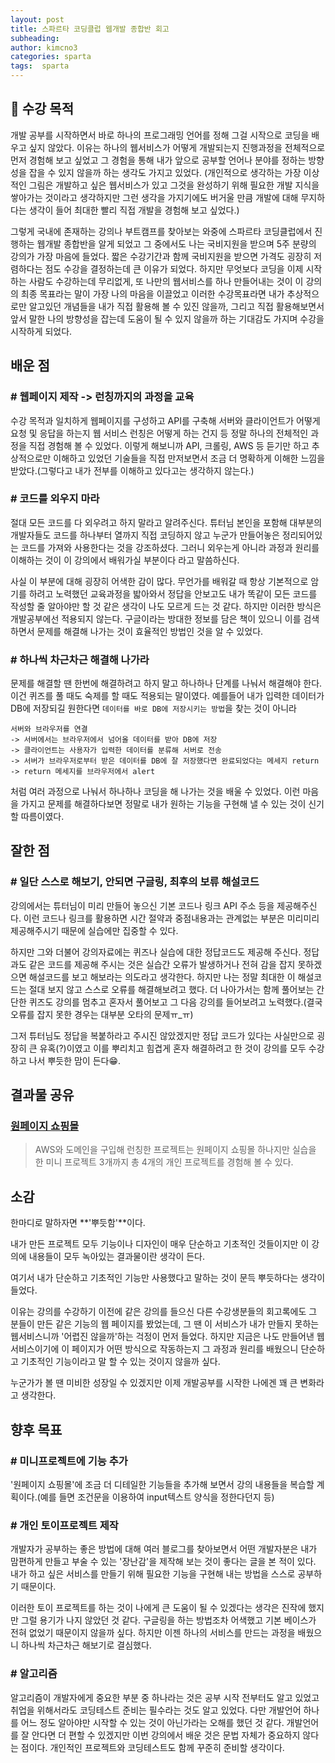 ```yaml
---
layout: post
title: 스파르타 코딩클럽 웹개발 종합반 회고
subheading:
author: kimcno3
categories: sparta
tags:  sparta
---
```


## :pushpin: 수강 목적
 개발 공부를 시작하면서 바로 하나의 프로그래밍 언어를 정해 그걸 시작으로 코딩을 배우고 싶지 않았다. 이유는 하나의 웹서비스가 어떻게 개발되는지 진행과정을 전체적으로 먼저 경험해 보고 싶었고 그 경험을 통해 내가 앞으로 공부할 언어나 분야를 정하는 방향성을 잡을 수 있지 않을까 하는 생각도 가지고 있었다. (개인적으로 생각하는 가장 이상적인 그림은 개발하고 싶은 웹서비스가 있고 그것을 완성하기 위해 필요한 개발 지식을 쌓아가는 것이라고 생각하지만 그런 생각을 가지기에도 버거울 만큼 개발에 대해 무지하다는 생각이 들어 최대한 빨리 직접 개발을 경험해 보고 싶었다.) 
 
 그렇게 국내에 존재하는 강의나 부트캠프를 찾아보는 와중에 스파르타 코딩클럽에서 진행하는 웹개발 종합반을 알게 되었고 그 중에서도 나는 국비지원을 받으며 5주 분량의 강의가 가장 마음에 들었다. 짧은 수강기간과 함께 국비지원을 받으면 가격도 굉장히 저렴하다는 점도 수강을 결정하는데 큰 이유가 되었다. 하지만 무엇보다 코딩을 이제 시작하는 사람도 수강하는데 무리없게, 또 나만의 웹서비스를 하나 만들어내는 것이 이 강의의 최종 목표라는 말이 가장 나의 마음을 이끌었고 이러한 수강목표라면 내가 추상적으로만 알고있던 개념들을 내가 직접 활용해 볼 수 있진 않을까, 그리고 직접 활용해보면서 앞서 말한 나의 방향성을 잡는데 도움이 될 수 있지 않을까 하는 기대감도 가지며 수강을 시작하게 되었다.

## 배운 점  
### # 웹페이지 제작 -> 런칭까지의 과정을 교육
수강 목적과 일치하게 웹페이지를 구성하고 API를 구축해 서버와 클라이언트가 어떻게 요청 및 응답을 하는지 웹 서비스 런칭은 어떻게 하는 건지 등 정말 하나의 전체적인 과정을 직접 경험해 볼 수 있었다. 이렇게 해보니까 API, 크롤링, AWS 등 듣기만 하고 추상적으로만 이해하고 있었던 기술들을 직접 만저보면서 조금 더 명확하게 이해한 느낌을 받았다.(그렇다고 내가 전부를 이해하고 있다고는 생각하지 않는다.)

### # 코드를 외우지 마라
절대 모든 코드를 다 외우려고 하지 말라고 알려주신다. 튜터님 본인을 포함해 대부분의 개발자들도 코드를 하나부터 열까지 직접 코딩하지 않고 누군가 만들어놓은 정리되어있는 코드를 가져와 사용한다는 것을 강조하셨다. 그러니 외우는게 아니라 과정과 원리를 이해하는 것이 이 강의에서 배워가실 부분이다 라고 말씀하신다. 

사실 이 부분에 대해 굉장히 어색한 감이 많다. 무언가를 배워갈 때 항상 기본적으로 암기를 하려고 노력했던 교육과정을 밟아와서 정답을 안보고도 내가 똑같이 모든 코드를 작성할 줄 알아야만 할 것 같은 생각이 나도 모르게 드는 것 같다. 하지만 이러한 방식은 개발공부에선 적용되지 않는다. 구글이라는 방대한 정보를 담은 책이 있으니 이를 검색하면서 문제를 해결해 나가는 것이 효율적인 방법인 것을 알 수 있었다.

### # 하나씩 차근차근 해결해 나가라
문제를 해결할 땐 한번에 해결하려고 하지 말고 하나하나 단계를 나눠서 해결해야 한다. 이건 퀴즈를 풀 때도 숙제를 할 때도 적용되는 말이였다. 예를들어 내가 입력한 데이터가 DB에 저장되길 원한다면 `데이터를 바로 DB에 저장시키는 방법`을 찾는 것이 아니라 
``` 
서버와 브라우저를 연결
-> 서버에서는 브라우저에서 넘어올 데이터를 받아 DB에 저장 
-> 클라이언트는 사용자가 입력한 데이터를 분류해 서버로 전송 
-> 서버가 브라우저로부터 받은 데이터를 DB에 잘 저장했다면 완료되었다는 메세지 return 
-> return 메세지를 브라우저에서 alert
```
처럼 여러 과정으로 나눠서 하나하나 코딩을 해 나가는 것을 배울 수 있었다. 이런 마음을 가지고 문제를 해결하다보면 정말로 내가 원하는 기능을 구현해 낼 수 있는 것이 신기할 따름이였다.

## 잘한 점
### # 일단 스스로 해보기, 안되면 구글링, 최후의 보류 해설코드
강의에서는 튜터님이 미리 만들어 놓으신 기본 코드나 링크 API 주소 등을 제공해주신다. 이런 코드나 링크를 활용하면 시간 절약과 중점내용과는 관계없는 부분은 미리미리 제공해주시기 때문에 실습에만 집중할 수 있다. 

하지만 그와 더불어 강의자료에는 퀴즈나 실습에 대한 정답코드도 제공해 주신다. 정답과도 같은 코드를 제공해 주시는 것은 실습간 오류가 발생하거나 전혀 감을 잡지 못하겠으면 해설코드를 보고 해보라는 의도라고 생각한다. 하지만 나는 정말 최대한 이 해설코드는 절대 보지 않고 스스로 오류를 해결해보려고 했다. 더 나아가서는 함께 풀어보는 간단한 퀴즈도 강의를 멈추고 혼자서 풀어보고 그 다음 강의를 들어보려고 노력했다.(결국 오류를 잡지 못한 경우는 대부분 오타의 문제ㅠ_ㅠ)

그저 튜터님도 정답을 복붙하라고 주시진 않았겠지만 정답 코드가 있다는 사실만으로 굉장히 큰 유혹(?)이였고 이를 뿌리치고 힘겹게 혼자 해결하려고 한 것이 강의를 모두 수강하고 나서 뿌듯한 맘이 든다😁.
## 결과물 공유
### [원페이지 쇼핑몰](http://kimcno3.shop/)
> AWS와 도메인을 구입해 런칭한 프로젝트는 원페이지 쇼핑몰 하나지만 실습을 한 미니 프로젝트 3개까지 총 4개의 개인 프로젝트를 경험해 볼 수 있다.

## 소감

한마디로 말하자면 **'뿌듯함'**이다.

내가 만든 프로젝트 모두 기능이나 디자인이 매우 단순하고 기초적인 것들이지만 이 강의에 내용들이 모두 녹아있는 결과물이란 생각이 든다. 

여기서 내가 단순하고 기초적인 기능만 사용했다고 말하는 것이 문득 뿌듯하다는 생각이 들었다.

이유는 강의를 수강하기 이전에 같은 강의를 들으신 다른 수강생분들의 회고록에도 그 분들이 만든 같은 기능의 웹 페이지를 봤었는데, 그 땐 이 서비스가 내가 만들지 못하는 웹서비스니까 '어렵진 않을까'하는 걱정이 먼저 들었다. 하지만 지금은 나도 만들어낸 웹서비스이기에 이 페이지가 어떤 방식으로 작동하는지 그 과정과 원리를 배웠으니 단순하고 기초적인 기능이라고 말 할 수 있는 것이지 않을까 싶다.

누군가가 볼 땐 미비한 성장일 수 있겠지만 이제 개발공부를 시작한 나에겐 꽤 큰 변화라고 생각한다.

## 향후 목표
### # 미니프로젝트에 기능 추가
'원페이지 쇼핑몰'에 조금 더 디테일한 기능들을 추가해 보면서 강의 내용들을 복습할 계획이다.(예를 들면 조건문을 이용하여 input텍스트 양식을 정한다던지 등)
### # 개인 토이프로젝트 제작
개발자가 공부하는 좋은 방법에 대해 여러 블로그를 찾아보면서 어떤 개발자분은 내가 맘편하게 만들고 부술 수 있는 '장난감'을 제작해 보는 것이 좋다는 글을 본 적이 있다. 내가 하고 싶은 서비스를 만들기 위해 필요한 기능을 구현해 내는 방법을 스스로 공부하기 때문이다. 

이러한 토이 프로젝트를 하는 것이 나에게 큰 도움이 될 수 있겠다는 생각은 진작에 했지만 그럴 용기가 나지 않았던 것 같다. 구글링을 하는 방법조차 어색했고 기본 베이스가 전혀 없었기 때문이지 않을까 싶다. 하지만 이젠 하나의 서비스를 만드는 과정을 배웠으니 하나씩 차근차근 해보기로 결심했다.
### # 알고리즘
알고리즘이 개발자에게 중요한 부분 중 하나라는 것은 공부 시작 전부터도 알고 있었고 취업을 위해서라도 코딩테스트 준비는 필수라는 것도 알고 있었다. 다만 개발언어 하나를 어느 정도 알아야만 시작할 수 있는 것이 아닌가라는 오해를 했던 것 같다. 개발언어를 잘 안다면 더 편할 수 있겠지만 이번 강의에서 배운 것은 문법 자체가 중요하지 않다는 점이다. 개인적인 프로젝트와 코딩테스트도 함께 꾸준히 준비할 생각이다.
